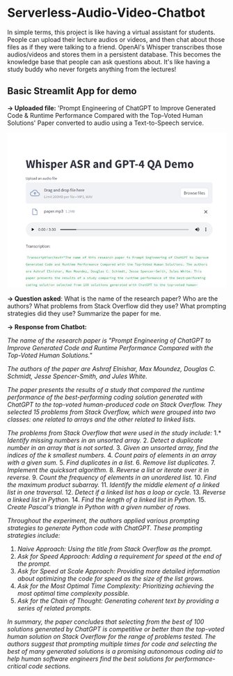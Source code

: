 # Serverless-Audio-Video-Chatbot

In simple terms, this project is like having a virtual assistant for students. People can upload their lecture audios or videos, and then chat about those files as if they were talking to a friend. OpenAI's Whisper transcribes those audios/videos and stores them in a persistent database. This becomes the knowledge base that people can ask questions about. It's like having a study buddy who never forgets anything from the lectures!

## Basic Streamlit App for demo

**-> Uploaded file:** 'Prompt Engineering of ChatGPT to Improve Generated Code & Runtime Performance Compared with the Top-Voted Human Solutions' Paper converted to audio using a Text-to-Speech service.

![Img](https://github.com/abhamidi-1234/Serverless-Audio-Video-Chatbot/blob/main/Streamlit%20App/Capture1.PNG)

**-> Question asked**: What is the name of the research paper? Who are the authors? What problems from Stack Overflow did they use? What prompting strategies did they use? Summarize the paper for me.

**-> Response from Chatbot:** 

*The name of the research paper is "Prompt Engineering of ChatGPT to Improve Generated Code and Runtime Performance Compared with the Top-Voted Human Solutions."*

*The authors of the paper are Ashraf Elnishar, Max Moundez, Douglas C. Schmidt, Jesse Spencer-Smith, and Jules White.*

*The paper presents the results of a study that compared the runtime performance of the best-performing coding solution generated with ChatGPT to the top-voted human-produced code on Stack Overflow. They selected 15 problems from Stack Overflow, which were grouped into two classes: one related to arrays and the other related to linked lists.*

*The problems from Stack Overflow that were used in the study include:*
1.* *Identify missing numbers in an unsorted array.*
2. *Detect a duplicate number in an array that is not sorted.*
3. *Given an unsorted array, find the indices of the k smallest numbers.*
4. *Count pairs of elements in an array with a given sum.*
5. *Find duplicates in a list.*
6. *Remove list duplicates.*
7. *Implement the quicksort algorithm.*
8. *Reverse a list or iterate over it in reverse.*
9. *Count the frequency of elements in an unordered list.*
10. *Find the maximum product subarray.*
11. *Identify the middle element of a linked list in one traversal.*
12. *Detect if a linked list has a loop or cycle.*
13. *Reverse a linked list in Python.*
14. *Find the length of a linked list in Python.*
15. *Create Pascal's triangle in Python with a given number of rows.*

*Throughout the experiment, the authors applied various prompting strategies to generate Python code with ChatGPT. These prompting strategies include:*
1. *Naive Approach: Using the title from Stack Overflow as the prompt.*
2. *Ask for Speed Approach: Adding a requirement for speed at the end of the prompt.*
3. *Ask for Speed at Scale Approach: Providing more detailed information about optimizing the code for speed as the size of the list grows.*
4. *Ask for the Most Optimal Time Complexity: Prioritizing achieving the most optimal time complexity possible.*
5. *Ask for the Chain of Thought: Generating coherent text by providing a series of related prompts.*

*In summary, the paper concludes that selecting from the best of 100 solutions generated by ChatGPT is competitive or better than the top-voted human solution on Stack Overflow for the range of problems tested. The authors suggest that prompting multiple times for code and selecting the best of many generated solutions is a promising autonomous coding aid to help human software engineers find the best solutions for performance-critical code sections.*

